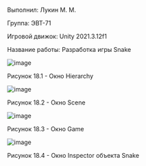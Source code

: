 Выполнил: Лукин М. М.

Группа: ЭВТ-71

Игровой движок: Unity 2021.3.12f1

Название работы: Разработка игры Snake

![image](https://user-images.githubusercontent.com/119486614/205433384-6759e00e-27d4-4b92-8a45-1b9343224569.png)

Рисунок 18.1 - Окно Hierarchy

![image](https://user-images.githubusercontent.com/119486614/205433399-bfe4e2d1-efa6-405a-bdbc-fe125213cc4c.png)

Рисунок 18.2 - Окно Scene

![image](https://user-images.githubusercontent.com/119486614/205433407-3ef6e956-d529-4294-9819-f0c34a8121c2.png)

Рисунок 18.3 - Окно Game

![image](https://user-images.githubusercontent.com/119486614/205433474-a9db2bf6-e0ee-4021-a4c2-cd64a7076cbd.png)

Рисунок 18.4 - Окно Inspector объекта Snake
